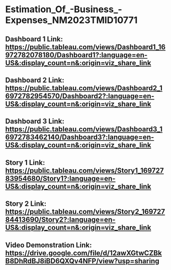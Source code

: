 # Estimation_Of_-Business_-Expenses_NM2023TMID10771

## Dashboard 1 Link: https://public.tableau.com/views/Dashboard1_16972782078180/Dashboard1?:language=en-US&:display_count=n&:origin=viz_share_link

## Dashboard 2 Link: https://public.tableau.com/views/Dashboard2_16972782954570/Dashboard2?:language=en-US&:display_count=n&:origin=viz_share_link

## Dashboard 3 Link: https://public.tableau.com/views/Dashboard3_16972783462140/Dashboard3?:language=en-US&:display_count=n&:origin=viz_share_link

## Story 1 Link: https://public.tableau.com/views/Story1_16972783954680/Story1?:language=en-US&:display_count=n&:origin=viz_share_link

## Story 2 Link: https://public.tableau.com/views/Story2_16972784413690/Story2?:language=en-US&:display_count=n&:origin=viz_share_link
## Video Demonstration Link: https://drive.google.com/file/d/12awXGtwCZBkB8DhRdBJ8iBD6QXQv4NFP/view?usp=sharing
